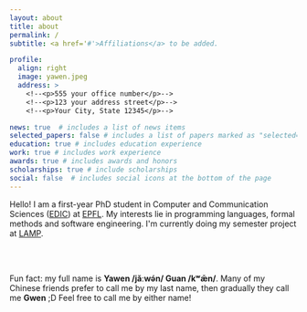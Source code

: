 ```yaml
---
layout: about
title: about
permalink: /
subtitle: <a href='#'>Affiliations</a> to be added.

profile:
  align: right
  image: yawen.jpeg
  address: >
    <!--<p>555 your office number</p>-->
    <!--<p>123 your address street</p>-->
    <!--<p>Your City, State 12345</p>-->

news: true  # includes a list of news items
selected_papers: false # includes a list of papers marked as "selected={true}"
education: true # includes education experience
work: true # includes work experience
awards: true # includes awards and honors
scholarships: true # include scholarships
social: false  # includes social icons at the bottom of the page
---
```

Hello! I am a first-year PhD student in Computer and Communication Sciences ([EDIC](https://www.epfl.ch/education/phd/edic-computer-and-communication-sciences/)) at [EPFL](https://www.epfl.ch/en/). My interests lie in programming languages, formal methods and software engineering. I'm currently doing my semester project at [LAMP](https://www.epfl.ch/labs/lamp/).

<br />

<br />

Fun fact: my full name is **Yawen /jǎːwə́n/ Guan /kʷǣn/**. Many of my Chinese friends prefer to call me by my last name, then gradually they call me **Gwen** ;D Feel free to call me by either name!

